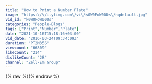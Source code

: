 ```yaml
---
title: "How to Print a Number Plate"
image: "https:\/\/i.ytimg.com\/vi\/k0W0FoW00Us\/hqdefault.jpg"
vid_id: "k0W0FoW00Us"
categories: "People-Blogs"
tags: ["Print","Number","Plate"]
date: "2021-10-16T15:18:16+03:00"
vid_date: "2016-03-24T09:34:09Z"
duration: "PT2M35S"
viewcount: "66809"
likeCount: "214"
dislikeCount: "28"
channel: "Zell-Em Group"
---
```

{% raw %}{% endraw %}
